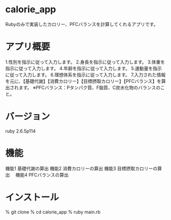 # calorie_app
Rubyのみで実装したカロリー、PFCバランスを計算してくれるアプリです。

# アプリ概要
1.性別を指示に従って入力します。
2.身長を指示に従って入力します。
3.体重を指示に従って入力します。
4.年齢を指示に従って入力します。
5.運動量を指示に従って入力します。
6.理想体系を指示に従って入力します。
7.入力された情報を元に、【基礎代謝】【消費カロリー】【目標摂取カロリー】【PFCバランス】を算出されます。
※PFCバランス：Pタンパク質、F脂質、C炭水化物のバランスのこと。

# バージョン
ruby 2.6.5p114

# 機能
機能1 基礎代謝の算出
機能2 消費カロリーの算出
機能3 目標摂取カロリーの算出　
機能4 PFCバランスの算出

# インストール

% git clone 
% cd calorie_app
% ruby main.rb
